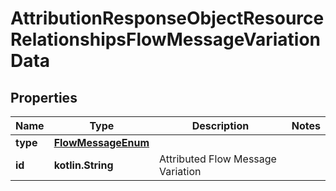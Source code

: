 
# AttributionResponseObjectResourceRelationshipsFlowMessageVariationData

## Properties
| Name | Type | Description | Notes |
| ------------ | ------------- | ------------- | ------------- |
| **type** | [**FlowMessageEnum**](FlowMessageEnum.md) |  |  |
| **id** | **kotlin.String** | Attributed Flow Message Variation |  |



